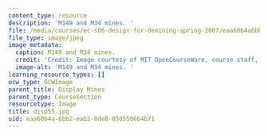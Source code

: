 ```yaml
---
content_type: resource
description: 'M149 and M34 mines. '
file: /media/courses/ec-s06-design-for-demining-spring-2007/eaa60b4a6bb2eab28de805d550664b71_disp55.jpg
file_type: image/jpeg
image_metadata:
  caption: M149 and M34 mines.
  credit: 'Credit: Image courtesy of MIT OpenCourseWare, course staff, and students.'
  image-alt: 'M149 and M34 mines. '
learning_resource_types: []
ocw_type: OCWImage
parent_title: Display Mines
parent_type: CourseSection
resourcetype: Image
title: disp55.jpg
uid: eaa60b4a-6bb2-eab2-8de8-05d550664b71
---
```

